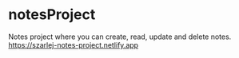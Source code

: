 # notesProject
Notes project where you can create, read, update and delete notes. 
https://szarlej-notes-project.netlify.app

